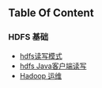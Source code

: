 ## Table Of Content


### HDFS 基础

- [hdfs读写模式](/hdfs/read-write-mode.md)
- [hdfs Java客户端读写](/hdfs/hdfs-java.md)
- [Hadoop 运维](/hdfs/operation.md)